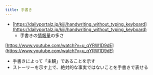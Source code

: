 ```yaml
---
title: 手書き
---
```


* [https://dailyportalz.jp/kiji/handwriting_without_typing_keyboard](https://dailyportalz.jp/kiji/handwriting_without_typing_keyboard)
  * 手書きの[情報量](%E6%83%85%E5%A0%B1%E9%87%8F.md)の多さ

[https://www.youtube.com/watch?v=u_qYRW1D9dE](https://www.youtube.com/watch?v=u_qYRW1D9dE)

* 手書きによって「主観」であることを示す
* ストーリーを示す上で、絶対的な事実ではないことを手書きで表せる
